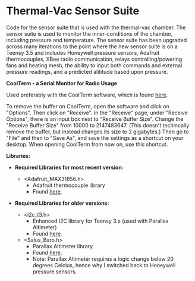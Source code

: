 # Thermal-Vac Sensor Suite
Code for the sensor suite that is used with the thermal-vac chamber. 
The sensor suite is used to monitor the inner-conditions of the chamber, including pressure and temperature.
The sensor suite has been upgraded across many iterations to the point where the new sensor suite is on a Teensy 3.5
and includes Honeywell pressure sensors, Adafruit thermocouples, XBee radio communication, relays controlling/powering
fans and heating mesh, the ability to input both commands and external pressure readings, and a predicted alititude
based upon pressure.

**CoolTerm - a Serial Monitor for Radio Usage**

Used preferably with the CoolTerm software, which is found [here](http://freeware.the-meiers.org/). 

To remove the buffer on CoolTerm, open the software and click on "Options". Then click on "Receive".
In the "Receive" page, under "Receive Options", there is an input box next to "Receive Buffer Size".
Change the "Receive Buffer Size" from 10000 to 2147483647. (This doesn't techincally remove the buffer,
but instead changes its size to 2 gigabytes.) Then go to "File" and then to "Save As", and save the settings 
as a shortcut on your desktop. When opening CoolTerm from now on, use this shortcut. 

**Libraries:**

- **Required Libraries for most recent version:**
  - <Adafruit_MAX31856.h> 
    - Adafruit thermocouple library
    - Found [here](https://github.com/adafruit/Adafruit_MAX31856).

- **Required Libraries for older versions:**
  - <i2c_t3.h>
    - Enhanced I2C library for Teensy 3.x (used with Parallax Altimeter)
    - Found [here](https://github.com/nox771/i2c_t3).
  - <Salus_Baro.h>
    - Parallax Altimeter library
    - Found [here](https://github.com/MNSGC-Ballooning/baro).
    - Note: Parallax Altimeter requires a logic change below 20 degrees Celcius, hence why I switched back to Honeywell pressure sensors.
  
